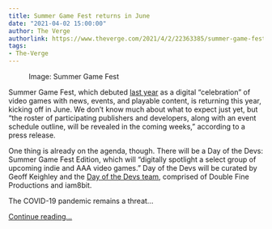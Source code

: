 ```yaml
---
title: Summer Game Fest returns in June
date: "2021-04-02 15:00:00"
author: The Verge
authorlink: https://www.theverge.com/2021/4/2/22363385/summer-game-fest-returns-back-june-geoff-keighley
tags:
- The-Verge
---
```

<figure>
      <img alt="" src="https://cdn.vox-cdn.com/thumbor/XoXgesfp1jRckXYhtXXukm1I-Y8=/0x13:995x676/1310x873/cdn.vox-cdn.com/uploads/chorus_image/image/69066487/Screen_Shot_2021_04_01_at_8.02.25_PM.0.png" />
        <figcaption>Image: Summer Game Fest</figcaption>
    </figure>

  <p id="V0VEDa">Summer Game Fest, which debuted <a href="https://www.theverge.com/2020/5/1/21243981/summer-game-fest-news-events-geoff-keighley-sony-microsoft">last year</a> as a digital “celebration” of video games with news, events, and playable content, is returning this year, kicking off in June. We don’t know much about what to expect just yet, but “the roster of participating publishers and developers, along with an event schedule outline, will be revealed in the coming weeks,” according to a press release.</p>
<p id="glAQjW">One thing is already on the agenda, though. There will be a Day of the Devs: Summer Game Fest Edition, which will “digitally spotlight a select group of upcoming indie and AAA video games.” Day of the Devs will be curated by Geoff Keighley and the <a href="http://dayofthedevs.com/">Day of the Devs team</a>, comprised of Double Fine Productions and iam8bit.</p>
<p id="6R02UW">The COVID-19 pandemic remains a threat...</p>
  <p>
    <a href="https://www.theverge.com/2021/4/2/22363385/summer-game-fest-returns-back-june-geoff-keighley">Continue reading&hellip;</a>
  </p>